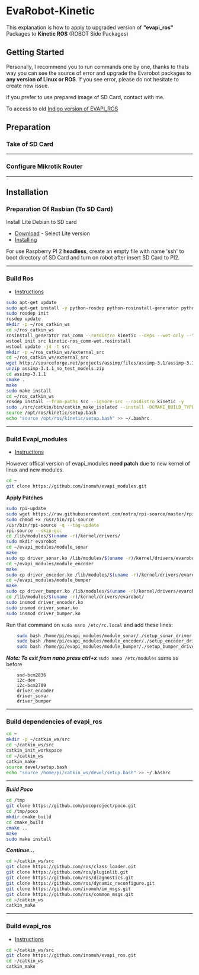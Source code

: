 
# EvaRobot-Kinetic
This explanation is how to apply to upgraded version of **"evapi_ros"** Packages to **Kinetic ROS**  (ROBOT Side Packages)

## Getting Started
Personally, I recommend you to run commands one by one, thanks to thats way you can see the source of error and upgrade the Evarobot packages to **any version of Linux or ROS**. if you see error, please do not hesitate to create new issue.

if you prefer to use prepared image of SD Card, contact with me.

To access to old [Indigo version of EVAPI_ROS](https://github.com/inomuh/evapi_ros)
## Preparation

### Take of SD Card

***

### Configure Mikrotik Router
***
## Installation

### Preparation Of Rasbian (To SD Card)
Install Lite Debian to SD card
* [Download](https://www.raspberrypi.org/downloads/raspbian/) - Select Lite version
* [Installing](https://www.raspberrypi.org/documentation/installation/installing-images/linux.md)

For use Raspberry PI 2 **headless**, create an empty file with name 'ssh' to boot directory of SD Card and turn on robot after insert SD Card to PI2.
***
### Build Ros
* [Instructions](http://wiki.ros.org/ROSberryPi/Installing%20ROS%20Kinetic%20on%20the%20Raspberry%20Pi)
```bash
sudo apt-get update
sudo apt-get install -y python-rosdep python-rosinstall-generator python-wstool python-rosinstall build-essential cmake
sudo rosdep init
rosdep update
mkdir -p ~/ros_catkin_ws
cd ~/ros_catkin_ws
rosinstall_generator ros_comm --rosdistro kinetic --deps --wet-only --tar > kinetic-ros_comm-wet.rosinstall
wstool init src kinetic-ros_comm-wet.rosinstall
wstool update -j4 -t src
mkdir -p ~/ros_catkin_ws/external_src
cd ~/ros_catkin_ws/external_src
wget http://sourceforge.net/projects/assimp/files/assimp-3.1/assimp-3.1.1_no_test_models.zip/download -O assimp-3.1.1_no_test_models.zip
unzip assimp-3.1.1_no_test_models.zip
cd assimp-3.1.1
cmake .
make
sudo make install
cd ~/ros_catkin_ws
rosdep install --from-paths src --ignore-src --rosdistro kinetic -y
sudo ./src/catkin/bin/catkin_make_isolated --install -DCMAKE_BUILD_TYPE=Release --install-space /opt/ros/kinetic -j2
source /opt/ros/kinetic/setup.bash
echo "source /opt/ros/kinetic/setup.bash" >> ~/.bashrc
```
***
###  Build Evapi_modules
* [Instructions](https://github.com/inomuh/evapi_modules)

However offical version of evapi_modules **need patch** due to new kernel of linux and new modules.
```bash
cd ~
git clone https://github.com/inomuh/evapi_modules.git
```
**Apply Patches**
```bash
sudo rpi-update
sudo wget https://raw.githubusercontent.com/notro/rpi-source/master/rpi-source -O /usr/bin/rpi-source
sudo chmod +x /usr/bin/rpi-source
/usr/bin/rpi-source -q --tag-update
rpi-source --skip-gcc
cd /lib/modules/$(uname -r)/kernel/drivers/
sudo mkdir evarobot
cd ~/evapi_modules/module_sonar
make
sudo cp driver_sonar.ko /lib/modules/$(uname -r)/kernel/drivers/evarobot/
cd ~/evapi_modules/module_encoder
make
sudo cp driver_encoder.ko /lib/modules/$(uname -r)/kernel/drivers/evarobot/
cd ~/evapi_modules/module_bumper
make
sudo cp driver_bumper.ko /lib/modules/$(uname -r)/kernel/drivers/evarobot/
cd /lib/modules/$(uname -r)/kernel/drivers/evarobot/
sudo insmod driver_encoder.ko
sudo insmod driver_sonar.ko
sudo insmod driver_bumper.ko
```

Run that command on ```sudo nano /etc/rc.local``` and add these lines:
```bash
	sudo bash /home/pi/evapi_modules/module_sonar/./setup_sonar_driver.sh 
	sudo bash /home/pi/evapi_modules/module_encoder/./setup_encoder_driver.sh
	sudo bash /home/pi/evapi_modules/module_bumper/./setup_bumper_driver.sh
```
***Note: To exit from nano press ctrl+x***
```sudo nano /etc/modules``` same as before 
```
	snd-bcm2836
	i2c-dev
	i2c-bcm2709
	driver_encoder
	driver_sonar
	driver_bumper
```
***
### Build dependencies of evapi_ros
```bash
cd ~
mkdir -p ~/catkin_ws/src
cd ~/catkin_ws/src 
catkin_init_workspace
cd ~/catkin_ws
catkin_make
source devel/setup.bash
echo "source /home/pi/catkin_ws/devel/setup.bash" >> ~/.bashrc
```
***
***Build Poco***
```bash
cd /tmp
git clone https://github.com/pocoproject/poco.git
cd /tmp/poco
mkdir cmake_build
cd cmake_build
cmake ..
make
sudo make install
```
***Continue...***
```bash
cd ~/catkin_ws/src
git clone https://github.com/ros/class_loader.git
git clone https://github.com/ros/pluginlib.git
git clone https://github.com/ros/diagnostics.git
git clone https://github.com/ros/dynamic_reconfigure.git
git clone https://github.com/inomuh/im_msgs.git 
git clone https://github.com/ros/common_msgs.git
cd ~/catkin_ws
catkin_make
```
***
###  Build evapi_ros
* [Instructions](https://github.com/inomuh/evapi_ros)

```bash
cd ~/catkin_ws/src
git clone https://github.com/inomuh/evapi_ros.git
cd ~/catkin_ws
catkin_make
```